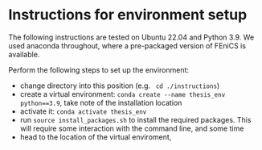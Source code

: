 # Instructions for environment setup

The following instructions are tested on Ubuntu 22.04 and Python 3.9. We used anaconda throughout, where a pre-packaged version of FEniCS is available.

Perform the following steps to set up the environment:
- change directory into this position (e.g. ` cd ./instructions`)
- create a virtual environment: `conda create --name thesis_env python==3.9`, take note of the installation location
- activate it: `conda activate thesis_env`
- run `source install_packages.sh` to install the required packages. This will require some interaction with the command line, and some time
- head to the location of the virtual enviroment,